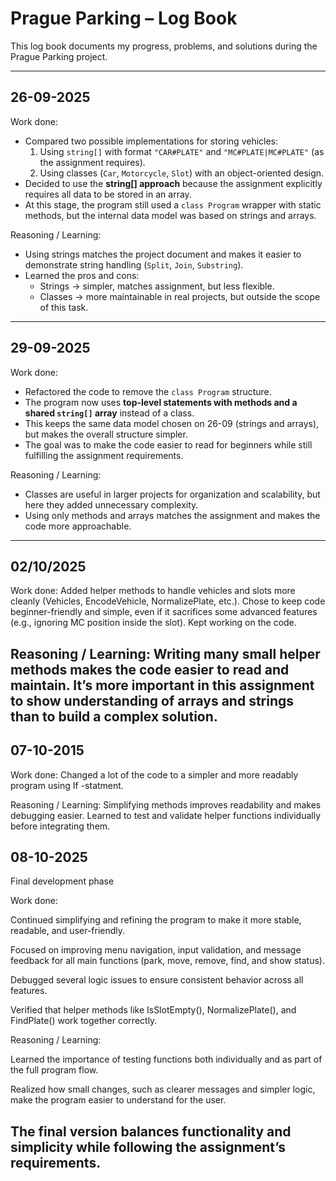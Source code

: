 # Prague Parking – Log Book

This log book documents my progress, problems, and solutions during the Prague Parking project.

---

## 26-09-2025
Work done:
- Compared two possible implementations for storing vehicles:
  1. Using `string[]` with format `"CAR#PLATE"` and `"MC#PLATE|MC#PLATE"` (as the assignment requires).
  2. Using classes (`Car`, `Motorcycle`, `Slot`) with an object-oriented design.
- Decided to use the **string[] approach** because the assignment explicitly requires all data to be stored in an array.
- At this stage, the program still used a `class Program` wrapper with static methods, but the internal data model was based on strings and arrays.

Reasoning / Learning:
- Using strings matches the project document and makes it easier to demonstrate string handling (`Split`, `Join`, `Substring`).
- Learned the pros and cons:
  - Strings → simpler, matches assignment, but less flexible.
  - Classes → more maintainable in real projects, but outside the scope of this task.

 -------------------------------------------------------------------
 
## 29-09-2025
Work done:
- Refactored the code to remove the `class Program` structure.
- The program now uses **top-level statements with methods and a shared `string[]` array** instead of a class.
- This keeps the same data model chosen on 26-09 (strings and arrays), but makes the overall structure simpler.
- The goal was to make the code easier to read for beginners while still fulfilling the assignment requirements.

Reasoning / Learning:
- Classes are useful in larger projects for organization and scalability, but here they added unnecessary complexity.
- Using only methods and arrays matches the assignment and makes the code more approachable.

--------------------------------------------------------------------
## 02/10/2025
Work done:
Added helper methods to handle vehicles and slots more cleanly (Vehicles, EncodeVehicle, NormalizePlate, etc.).
Chose to keep code beginner-friendly and simple, even if it sacrifices some advanced features (e.g., ignoring MC position inside the slot).
Kept working on the code.

Reasoning / Learning:
Writing many small helper methods makes the code easier to read and maintain.
It’s more important in this assignment to show understanding of arrays and strings than to build a complex solution.
--------------------------------------------------------------------
## 07-10-2015
Work done:
Changed a lot of the code to a simpler and more readably program using If -statment.

Reasoning / Learning:
Simplifying methods improves readability and makes debugging easier.
Learned to test and validate helper functions individually before integrating them.

## 08-10-2025
Final development phase

Work done:

Continued simplifying and refining the program to make it more stable, readable, and user-friendly.

Focused on improving menu navigation, input validation, and message feedback for all main functions (park, move, remove, find, and show status).

Debugged several logic issues to ensure consistent behavior across all features.

Verified that helper methods like IsSlotEmpty(), NormalizePlate(), and FindPlate() work together correctly.

Reasoning / Learning:

Learned the importance of testing functions both individually and as part of the full program flow.

Realized how small changes, such as clearer messages and simpler logic, make the program easier to understand for the user.

The final version balances functionality and simplicity while following the assignment’s requirements.
--------------------------------------------------------------------------
